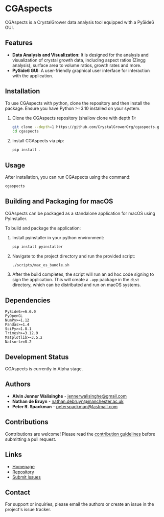 # CGAspects

CGAspects is a CrystalGrower data analysis tool equipped with a PySide6 GUI. 

## Features

- **Data Analysis and Visualization**: It is designed for the analysis and visualization of crystal growth data, including aspect ratios (Zingg analysis), surface area to volume ratios, growth rates and more.
- **PySide6 GUI**: A user-friendly graphical user interface for interaction with the application.

## Installation

To use CGAspects with python, clone the repository and then install the package. 
Ensure you have Python >=3.10 installed on your system.

1. Clone the CGAspects repository (shallow clone with depth 1):

    ```bash
    git clone --depth=1 https://github.com/CrystalGrowerOrg/cgaspects.git
    cd cgaspects
    ```

2. Install CGAspects via pip:

    ```bash
    pip install .
    ```

## Usage

After installation, you can run CGAspects using the command:

```bash
cgaspects
```

## Building and Packaging for macOS

CGAspects can be packaged as a standalone application for macOS using PyInstaller. 

To build and package the application:

1. Install pyinstaller in your python environment:
   
    ```bash
    pip install pyinstaller
    ```
2. Navigate to the project directory and run the provided script:

    ```bash
    ./scripts/mac_os_bundle.sh
    ```

3. After the build completes, the script will run an ad hoc code signing to sign the application.
   This will create a `.app` package in the `dist` directory, which can be distributed and run on macOS systems.

## Dependencies

    PySide6>=6.6.0
    PyOpenGL
    NumPy>=1.12
    Pandas>=1.4
    SciPy>=1.8.1
    Trimesh>=3.12.9
    Matplotlib>=3.5.2
    Natsort>=8.2

## Development Status

CGAspects is currently in Alpha stage.

## Authors

- **Alvin Jenner Walisinghe** - [jennerwalisinghe@gmail.com](mailto:jennerwalisinghe@gmail.com)
- **Nathan de Bruyn** - [nathan.debruyn@manchester.ac.uk](mailto:nathan.debruyn@manchester.ac.uk)
- **Peter R. Spackman** - [peterspackman@fastmail.com](mailto:peterspackman@fastmail.com)

## Contributions

Contributions are welcome! Please read the [contribution guidelines](https://github.com/CrystalGrowerOrg/cgaspects/blob/main/CONTRIBUTING.md) before submitting a pull request.

## Links

- [Homepage](https://github.com/CrystalGrowerOrg/cgaspects)
- [Repository](https://github.com/CrystalGrowerOrg/cgaspects)
- [Submit Issues](https://github.com/CrystalGrowerOrg/cgaspects/issues)

## Contact

For support or inquiries, please email the authors or create an issue in the project's issue tracker.
